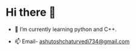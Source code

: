<h1> Hi there 👋 </h1>



- 🌱 I’m currently learning python and C++.<br>



- 📫 Email- ashutoshchaturvedi734@gmail.com<br>





 





